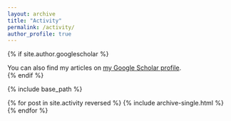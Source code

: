 ```yaml
---
layout: archive
title: "Activity"
permalink: /activity/
author_profile: true
---
```


{% if site.author.googlescholar %}
  <div class="wordwrap">You can also find my articles on <a href="{{site.author.googlescholar}}">my Google Scholar profile</a>.</div>
{% endif %}

{% include base_path %}

{% for post in site.activity reversed %}
  {% include archive-single.html %}
{% endfor %}